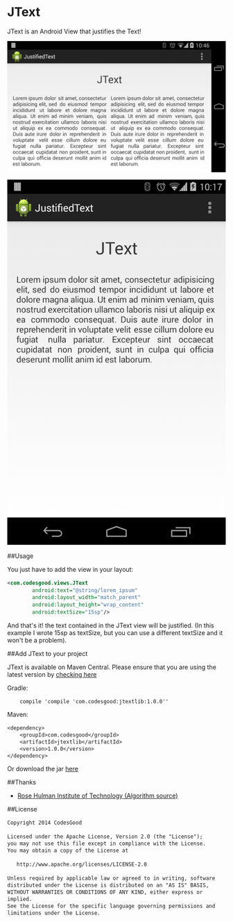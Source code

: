 JText
=========

JText is an Android View that justifies the Text!

![alt landscape](https://raw.githubusercontent.com/amilcar-sr/amilcar-sr.github.io/master/jtext/jtext_land.png)

![alt portrait](https://raw.githubusercontent.com/amilcar-sr/amilcar-sr.github.io/master/jtext/jtext_port.png)


##Usage

You just have to add the view in your layout:

```xml
<com.codesgood.views.JText
        android:text="@string/lorem_ipsum"
        android:layout_width="match_parent"
        android:layout_height="wrap_content"
        android:textSize="15sp"/>
```

And that's it! the text contained in the JText view will be justified. (In this example I wrote 15sp as textSize, but you can use a different textSize and it won't be a problem).


##Add JText to your project

JText is available on Maven Central. Please ensure that you are using the latest version by [checking here](http://search.maven.org/#search%7Cga%7C1%7Cg%3A%22com.codesgood%22%20AND%20a%3A%22jtextlib%22)

Gradle:
```
    compile 'compile 'com.codesgood:jtextlib:1.0.0''
```

Maven:
```
<dependency>
    <groupId>com.codesgood</groupId>
    <artifactId>jtextlib</artifactId>
    <version>1.0.0</version>
</dependency>
```

Or download the jar [here](https://github.com/amilcar-sr/JText/blob/master/jtext.jar)


##Thanks

- [Rose Hulman Institute of Technology (Algorithm source)](http://www.rose-hulman.edu/Users/faculty/young/CS-Classes/csse220/200820/web/Programs/Markov/justification.html)


##License

    Copyright 2014 CodesGood

    Licensed under the Apache License, Version 2.0 (the "License");
    you may not use this file except in compliance with the License.
    You may obtain a copy of the License at

       http://www.apache.org/licenses/LICENSE-2.0

    Unless required by applicable law or agreed to in writing, software
    distributed under the License is distributed on an "AS IS" BASIS,
    WITHOUT WARRANTIES OR CONDITIONS OF ANY KIND, either express or implied.
    See the License for the specific language governing permissions and
    limitations under the License.

